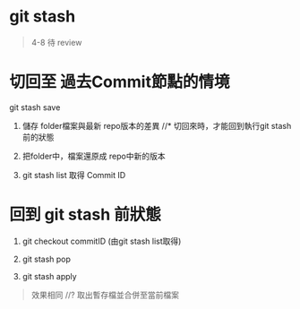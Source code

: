 # git stash  
> 4-8 待 review

# 切回至 過去Commit節點的情境
git stash save 
1. 儲存 folder檔案與最新 repo版本的差異
//* 切回來時，才能回到執行git stash前的狀態

2. 把folder中，檔案還原成 repo中新的版本
3. git stash list 取得 Commit ID

# 回到 git stash 前狀態
1. git checkout commitID (由git stash list取得)

2. git stash pop
2. git stash apply
> 效果相同
//? 取出暫存檔並合併至當前檔案